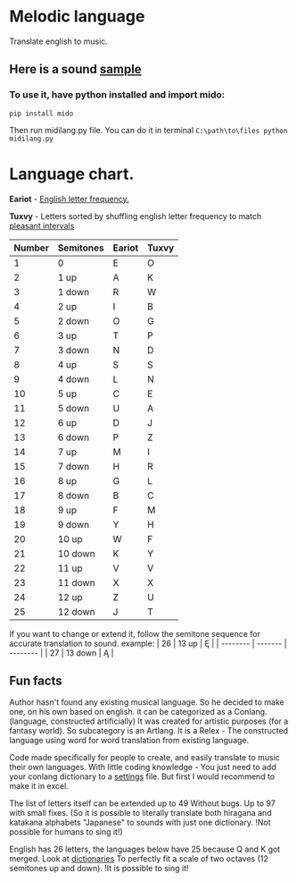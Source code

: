 # Melodic language
Translate english to music.

## Here is a sound [sample](https://soundcloud.com/overdance/melodic-language-sample)

### To use it, have python installed and import mido:

```
pip install mido
```

Then run midilang.py file. You can do it in terminal `C:\path\to\files python midilang.py`

# Language chart.

__Eariot__ - [English letter frequency.](https://www3.nd.edu/~busiforc/handouts/cryptography/letterfrequencies.html)

__Tuxvy__ - Letters sorted by shuffling english letter frequency to match [pleasant intervals](https://www.reddit.com/r/musictheory/comments/p9lrbh/i_rank_all_intervals_from_most_to_least_consonant/)

| Number | Semitones | Eariot | Tuxvy |
| -------- | ------- | -------- | ------- |
| 1 | 0 | E | O |
| 2 | 1 up | A | K |
| 3 | 1 down | R | W |
| 4 | 2 up | I | B |
| 5 | 2 down | O | G |
| 6 | 3 up | T | P |
| 7 | 3 down | N | D |
| 8 | 4 up | S | S |
| 9 | 4 down | L | N |
| 10 | 5 up | C | E |
| 11 | 5 down | U | A |
| 12 | 6 up | D | J |
| 13 | 6 down | P | Z |
| 14 | 7 up | M | I |
| 15 | 7 down | H | R |
| 16 | 8 up | G | L |
| 17 | 8 down | B | C |
| 18 | 9 up | F | M |
| 19 | 9 down | Y | H |
| 20 | 10 up | W | F |
| 21 | 10 down | K | Y |
| 22 | 11 up | V | V |
| 23 | 11 down | X | X |
| 24 | 12 up | Z | U |
| 25 | 12 down | J | T |

If you want to change or extend it, follow the semitone sequence for accurate translation to sound. 
example:
| 26 | 13 up | Ę | 
| -------- | ------- | -------- |
| 27 | 13 down | Ą |


## Fun facts
Author hasn't found any existing musical language. So he decided to make one, on his own based on english.
it can be categorized as a Conlang. (language, constructed artificially)
It was created for artistic purposes (for a fantasy world). So subcategory is an Artlang.
It is a Relex -  The constructed language using word for word translation from existing language.

Code made specifically for people to create, and easily translate to music their own languages. With little coding knowledge - You just need to add your conlang dictionary to a [settings](settings.py) file. But first I would recommend to make it in excel.

The list of letters itself can be extended up to 49 Without bugs. Up to 97 with small fixes. 
(So it is possible to literally translate both hiragana and katakana alphabets "Japanese" to sounds with just one dictionary. !Not possible for humans to sing it!)

English has 26 letters, the languages below have 25 because Q and K got merged. Look at [dictionaries](settings.py) To perfectly fit a scale of two octaves (12 semitones up and down). !It is possible to sing it!



